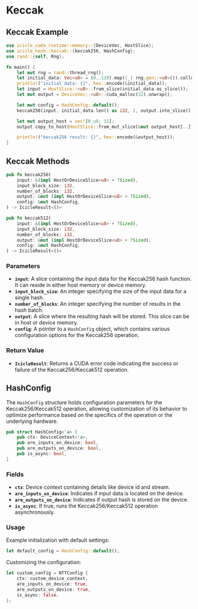 # Keccak

## Keccak Example

```rust
use icicle_cuda_runtime::memory::{DeviceVec, HostSlice};
use icicle_hash::keccak::{keccak256, HashConfig};
use rand::{self, Rng};

fn main() {
    let mut rng = rand::thread_rng();
    let initial_data: Vec<u8> = (0..120).map(|_| rng.gen::<u8>()).collect();
    println!("initial data: {}", hex::encode(&initial_data));
    let input = HostSlice::<u8>::from_slice(initial_data.as_slice());
    let mut output = DeviceVec::<u8>::cuda_malloc(32).unwrap();

    let mut config = HashConfig::default();
    keccak256(input, initial_data.len() as i32, 1, output.into_slice(), &mut config).expect("Failed to execute keccak256 hashing");

    let mut output_host = vec![0_u8; 32];
    output.copy_to_host(HostSlice::from_mut_slice(&mut output_host[..])).unwrap();

    println!("keccak256 result: {}", hex::encode(&output_host));
}
```

## Keccak Methods

```rust
pub fn keccak256(
    input: &(impl HostOrDeviceSlice<u8> + ?Sized),
    input_block_size: i32,
    number_of_blocks: i32,
    output: &mut (impl HostOrDeviceSlice<u8> + ?Sized),
    config: &mut HashConfig,
) -> IcicleResult<()>

pub fn keccak512(
    input: &(impl HostOrDeviceSlice<u8> + ?Sized),
    input_block_size: i32,
    number_of_blocks: i32,
    output: &mut (impl HostOrDeviceSlice<u8> + ?Sized),
    config: &mut HashConfig,
) -> IcicleResult<()> 
```

### Parameters

- **`input`**: A slice containing the input data for the Keccak256 hash function. It can reside in either host memory or device memory.
- **`input_block_size`**: An integer specifying the size of the input data for a single hash.
- **`number_of_blocks`**: An integer specifying the number of results in the hash batch.
- **`output`**: A slice where the resulting hash will be stored. This slice can be in host or device memory.
- **`config`**: A pointer to a `HashConfig` object, which contains various configuration options for the Keccak256 operation.

### Return Value

- **`IcicleResult`**: Returns a CUDA error code indicating the success or failure of the Keccak256/Keccak512 operation.

## HashConfig

The `HashConfig` structure holds configuration parameters for the Keccak256/Keccak512 operation, allowing customization of its behavior to optimize performance based on the specifics of the operation or the underlying hardware.

```rust
pub struct HashConfig<'a> {
    pub ctx: DeviceContext<'a>,
    pub are_inputs_on_device: bool,
    pub are_outputs_on_device: bool,
    pub is_async: bool,
}
```

### Fields

- **`ctx`**: Device context containing details like device id and stream.
- **`are_inputs_on_device`**: Indicates if input data is located on the device.
- **`are_outputs_on_device`**: Indicates if output hash is stored on the device.
- **`is_async`**: If true, runs the Keccak256/Keccak512 operation asynchronously.

### Usage

Example initialization with default settings:

```rust
let default_config = HashConfig::default();
```

Customizing the configuration:

```rust
let custom_config = NTTConfig {
    ctx: custom_device_context,
    are_inputs_on_device: true,
    are_outputs_on_device: true,
    is_async: false,
};
```